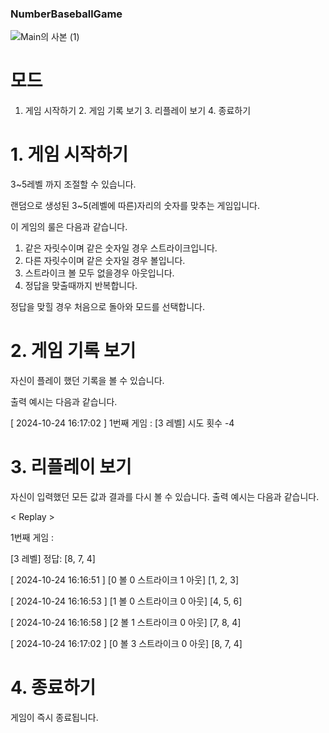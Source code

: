 ### NumberBaseballGame
![Main의 사본 (1)](https://github.com/user-attachments/assets/55e4f902-bd48-43bf-b0d1-991849b05111)


# 모드


1. 게임 시작하기  2. 게임 기록 보기 3. 리플레이 보기 4. 종료하기


# 1. 게임 시작하기 


3~5레벨 까지 조절할 수 있습니다.


랜덤으로 생성된 3~5(레벨에 따른)자리의 숫자를 맞추는 게임입니다.


이 게임의 룰은 다음과 같습니다.
1. 같은 자릿수이며 같은 숫자일 경우 스트라이크입니다.
2. 다른 자릿수이며 같은 숫자일 경우 볼입니다.
3. 스트라이크 볼 모두 없을경우 아웃입니다.
4. 정답을 맞출때까지 반복합니다. 


정답을 맞힐 경우 처음으로 돌아와 모드를 선택합니다.

# 2. 게임 기록 보기


자신이 플레이 했던 기록을 볼 수 있습니다. 


출력 예시는 다음과 같습니다.


[ 2024-10-24 16:17:02 ] 1번째 게임 : [3 레벨] 시도 횟수 -4


# 3. 리플레이 보기


자신이 입력했던 모든 값과 결과를 다시 볼 수 있습니다. 출력 예시는 다음과 같습니다.


< Replay >


 1번째 게임 : 

 
[3 레벨] 정답: [8, 7, 4]


[ 2024-10-24 16:16:51 ] [0 볼 0 스트라이크 1 아웃] [1, 2, 3]


[ 2024-10-24 16:16:53 ] [1 볼 0 스트라이크 0 아웃] [4, 5, 6]


[ 2024-10-24 16:16:58 ] [2 볼 1 스트라이크 0 아웃] [7, 8, 4]


[ 2024-10-24 16:17:02 ] [0 볼 3 스트라이크 0 아웃] [8, 7, 4]

# 4. 종료하기


게임이 즉시 종료됩니다.
